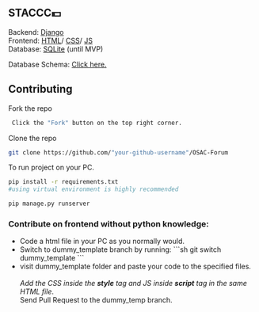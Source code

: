 <h2>STACCC💵</h2>
  Backend: <a href="docs.djangoproject.com">Django</a><br>
  Frontend: <a href="https://developer.mozilla.org/en-US/docs/Web/HTML">HTML</a>/
            <a href="https://developer.mozilla.org/en-US/docs/Web/CSS">CSS</a>/
            <a href="https://developer.mozilla.org/en-US/docs/Web/JavaScript">JS</a><br>
  Database: <a href="https://www.sqlite.org/docs.html">SQLite</a> (until MVP)<br>

  Database Schema: <a href="https://drawsql.app/teams/individual-69/diagrams/osac-forum">Click here.</a><br>
 
<h2>Contributing</h2>

Fork the repo
  ```sh
   Click the "Fork" button on the top right corner.
   ```

Clone the repo
   ```sh
   git clone https://github.com/"your-github-username"/OSAC-Forum 
   ```

To run project on your PC.
  ```sh
  pip install -r requirements.txt
  #using virtual environment is highly recommended
  ```
  ```sh
  pip manage.py runserver
  ```
<h3>
Contribute on frontend without python knowledge:</h3>
<ul>
<li>Code a html file in your PC as you normally would. </li>
<li> Switch to dummy_template branch by running:   
    ```sh
    git switch dummy_template
    ```  
</li>
  <li>visit dummy_template folder and paste your code to the specified files.</li>
 <br> <i>Add the CSS inside the <b>style</b> tag and JS inside <b>script</b> tag in the same HTML file</i>.<br>
 Send Pull Request to the dummy_temp branch.
</ul>

